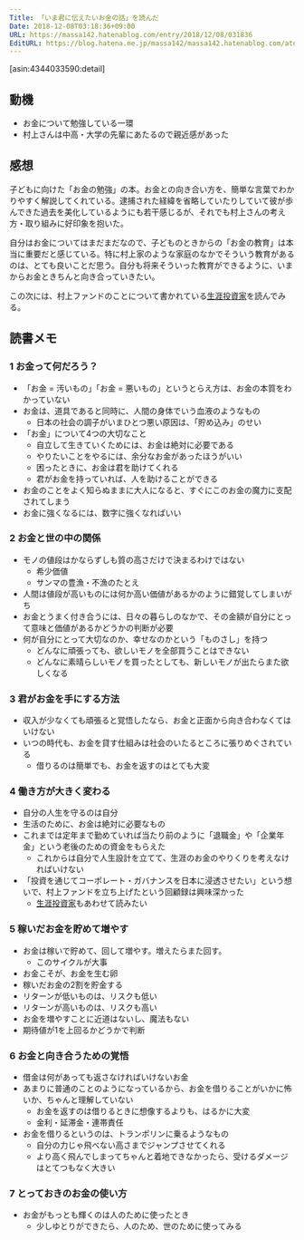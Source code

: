 ```yaml
---
Title: 「いま君に伝えたいお金の話」を読んだ
Date: 2018-12-08T03:18:36+09:00
URL: https://massa142.hatenablog.com/entry/2018/12/08/031836
EditURL: https://blog.hatena.ne.jp/massa142/massa142.hatenablog.com/atom/entry/10257846132681883419
---
```


[asin:4344033590:detail]

## 動機
* お金について勉強している一環
* 村上さんは中高・大学の先輩にあたるので親近感があった

## 感想

子どもに向けた「お金の勉強」の本。お金との向き合い方を、簡単な言葉でわかりやすく解説してくれている。逮捕された経緯を省略していたりしていて彼が歩んできた過去を美化しているようにも若干感じるが、それでも村上さんの考え方・取り組みに好印象を抱いた。

自分はお金についてはまだまだなので、子どものときからの「お金の教育」は本当に重要だと感じている。特に村上家のような家庭のなかでそういう教育があるのは、とても良いことだ思う。自分も将来そういった教育ができるように、いまからお金ときちんと向き合っていきたい。

この次には、村上ファンドのことについて書かれている[生涯投資家](https://amzn.to/2RHcWur)を読んでみる。

## 読書メモ
### 1 お金って何だろう？
* 「お金 = 汚いもの」「お金 = 悪いもの」というとらえ方は、お金の本質をわかっていない
* お金は、道具であると同時に、人間の身体でいう血液のようなもの
	* 日本の社会の調子がいまひとつ悪い原因は、「貯め込み」のせい
* 「お金」について4つの大切なこと
	* 自立して生きていくためには、お金は絶対に必要である
	* やりたいことをやるには、余分なお金があったほうがいい
	* 困ったときに、お金は君を助けてくれる
	* 君がお金を持っていれば、人を助けることができる
* お金のことをよく知らぬままに大人になると、すぐにこのお金の魔力に支配されてしまう
* お金に強くなるには、数字に強くなればいい

### 2 お金と世の中の関係
* モノの値段はかならずしも質の高さだけで決まるわけではない
	* 希少価値
	* サンマの豊漁・不漁のたとえ
* 人間は値段が高いものには何か高い価値があるかのように錯覚してしまいがち
* お金とうまく付き合うには、日々の暮らしのなかで、その金額が自分にとって意味と価値があるかどうかの判断が必要
* 何が自分にとって大切なのか、幸せなのかという「ものさし」を持つ
	* どんなに頑張っても、欲しいモノを全部買うことはできない
	* どんなに素晴らしいモノを買ったとしても、新しいモノが出たらまた欲しくなる

### 3 君がお金を手にする方法
* 収入が少なくても頑張ると覚悟したなら、お金と正面から向き合わなくてはいけない
* いつの時代も、お金を貸す仕組みは社会のいたるところに張りめぐされている
	* 借りるのは簡単でも、お金を返すのはとても大変	

### 4 働き方が大きく変わる
* 自分の人生を守るのは自分
* 生活のために、お金は絶対に必要なもの
* これまでは定年まで勤めていれば当たり前のように「退職金」や「企業年金」という老後のための資金をもらえた
	* これからは自分で人生設計を立てて、生涯のお金のやりくりを考えなければいけない
* 「投資を通じてコーポレート・ガバナンスを日本に浸透させたい」という想いで、村上ファンドを立ち上げたという回顧録は興味深かった
	* [生涯投資家](https://amzn.to/2RHcWur)もあわせて読みたい

### 5 稼いだお金を貯めて増やす	
* お金は稼いで貯めて、回して増やす。増えたらまた回す。
	* このサイクルが大事
* お金こそが、お金を生む卵
* 稼いだお金の2割を貯金する
* リターンが低いものは、リスクも低い
* リターンが高いものは、リスクも高い
* お金を増やすことに近道はないし、魔法もない
* 期待値が1を上回るかどうかで判断

### 6 お金と向き合うための覚悟
* 借金は何があっても返さなければいけないお金
* あまりに普通のことのようになっているから、お金を借りることがいかに怖いか、ちゃんと理解していない
	* お金を返すのは借りるときに想像するよりも、はるかに大変
	* 金利・延滞金・連帯責任	
* お金を借りるというのは、トランポリンに乗るようなもの
	* 自分の力じゃ飛べない高さまでジャンプさせてくれる
	* より高く飛んでしまってちゃんと着地できなかったら、受けるダメージはとてつもなく大きい

### 7 とっておきのお金の使い方
* お金がもっとも輝くのは人のために使ったとき
	* 少しゆとりができたら、人のため、世のために使ってみる	
